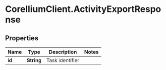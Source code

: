 # CorelliumClient.ActivityExportResponse

## Properties

Name | Type | Description | Notes
------------ | ------------- | ------------- | -------------
**id** | **String** | Task identifier | 


